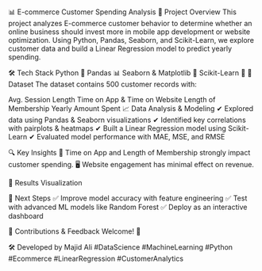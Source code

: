 📊 E-commerce Customer Spending Analysis
📌 Project Overview
This project analyzes E-commerce customer behavior to determine whether an online business should invest more in mobile app development or website optimization. Using Python, Pandas, Seaborn, and Scikit-Learn, we explore customer data and build a Linear Regression model to predict yearly spending.

🛠️ Tech Stack
Python 🐍
Pandas 📊
Seaborn & Matplotlib 🎨
Scikit-Learn 🤖
📁 Dataset
The dataset contains 500 customer records with:

Avg. Session Length
Time on App & Time on Website
Length of Membership
Yearly Amount Spent
📈 Data Analysis & Modeling
✔ Explored data using Pandas & Seaborn visualizations
✔ Identified key correlations with pairplots & heatmaps
✔ Built a Linear Regression model using Scikit-Learn
✔ Evaluated model performance with MAE, MSE, and RMSE

🔍 Key Insights
📱 Time on App and Length of Membership strongly impact customer spending.
🖥️ Website engagement has minimal effect on revenue.

📌 Results Visualization

📜 Next Steps
✅ Improve model accuracy with feature engineering
✅ Test with advanced ML models like Random Forest
✅ Deploy as an interactive dashboard

📌 Contributions & Feedback Welcome! 🚀

🛠 Developed by Majid Ali
#DataScience #MachineLearning #Python #Ecommerce #LinearRegression #CustomerAnalytics
